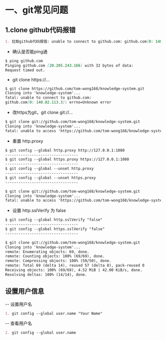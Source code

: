 # 一、git常见问题

## 1.clone github代码报错

~~~markdown
1. 拉取github代码报错: unable to connect to github.com: github.com[0: 140.82.113.3]: errno=Unknown error
~~~

- 确认是否能ping通

~~~markdown
$ ping github.com
Pinging github.com [20.205.243.166] with 32 bytes of data:
Request timed out.

~~~

-  git clone https://…

~~~markdown
$ git clone https://github.com/tom-wong168/knowledge-system.git
Cloning into 'knowledge-system'...
fatal: unable to connect to github.com:
github.com[0: 140.82.113.3]: errno=Unknown error

~~~

- 改https为git，git clone git://…

~~~markdown
$ git clone git://github.com/tom-wong168/knowledge-system.git
Cloning into 'knowledge-system'...
fatal: unable to access 'https://github.com/tom-wong168/knowledge-system.git/': Failed to connect to github.com port 443 after 21069 ms: Couldn't connect to server

~~~

- 重置 http.proxy

~~~markdown
$ git config --global http.proxy http://127.0.0.1:1080
---------------------------------
$ git config --global https.proxy https://127.0.0.1:1080
---------------------------------
$ git config --global --unset http.proxy
---------------------------------
$ git config --global --unset https.proxy
---------------------------------

~~~

~~~markdown
$ git clone git://github.com/tom-wong168/knowledge-system.git
Cloning into 'knowledge-system'...
fatal: unable to access 'https://github.com/tom-wong168/knowledge-system.git/': Failed to connect to github.com port 443 after 21071 ms: Couldn't connect to server
~~~

- 设置 http.sslVerify 为 false

~~~markdown
$ git config --global http.sslVerify "false"
---------------------------------
$ git config --global https.sslVerify "false"
---------------------------------
~~~

~~~markdown
$ git clone git://github.com/tom-wong168/knowledge-system.git
Cloning into 'knowledge-system'...
remote: Enumerating objects: 69, done.
remote: Counting objects: 100% (69/69), done.
remote: Compressing objects: 100% (50/50), done.
remote: Total 69 (delta 14), reused 57 (delta 8), pack-reused 0
Receiving objects: 100% (69/69), 4.52 MiB | 42.00 KiB/s, done.
Resolving deltas: 100% (14/14), done.

~~~

## 设置用户信息

-- 设置用户名

~~~markdown
1. git config --global user.name "Your Name"
~~~

-- 查看用户名

~~~markdown
2. git config --global user.name 
~~~

